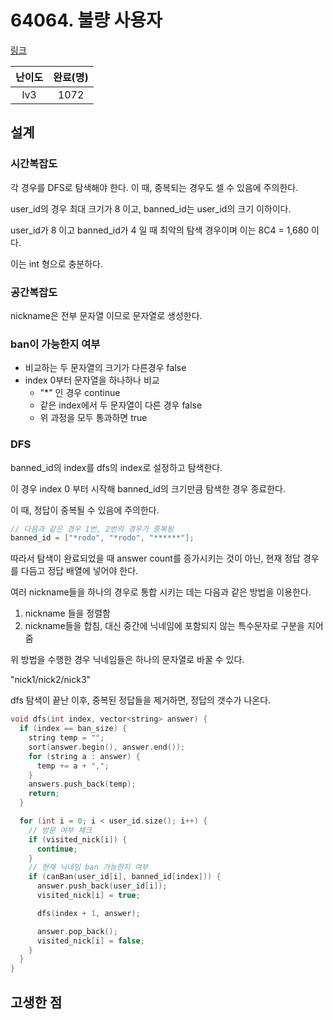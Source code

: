 # 64064. 불량 사용자

[링크](https://programmers.co.kr/learn/courses/30/lessons/64064)

| 난이도 | 완료(명) |
| :----: | :------: |
|  lv3   |   1072   |

## 설계

### 시간복잡도

각 경우를 DFS로 탐색해야 한다. 이 때, 중복되는 경우도 셀 수 있음에 주의한다.

user_id의 경우 최대 크기가 8 이고, banned_id는 user_id의 크기 이하이다.

user_id가 8 이고 banned_id가 4 일 때 최악의 탐색 경우이며 이는 8C4 = 1,680‬ 이다.

이는 int 형으로 충분하다.

### 공간복잡도

nickname은 전부 문자열 이므로 문자열로 생성한다.

### ban이 가능한지 여부

- 비교하는 두 문자열의 크기가 다른경우 false
- index 0부터 문자열을 하나하나 비교
  - "\*" 인 경우 continue
  - 같은 index에서 두 문자열이 다른 경우 false
  - 위 과정을 모두 통과하면 true

### DFS

banned_id의 index를 dfs의 index로 설정하고 탐색한다.

이 경우 index 0 부터 시작해 banned_id의 크기만큼 탐색한 경우 종료한다.

이 때, 정답이 중복될 수 있음에 주의한다.

```cpp
// 다음과 같은 경우 1번, 2번의 경우가 중복됨
banned_id = ["*rodo", "*rodo", "******"];
```

따라서 탐색이 완료되었을 때 answer count를 증가시키는 것이 아닌, 현재 정답 경우를 다듬고 정답 배열에 넣어야 한다.

여러 nickname들을 하나의 경우로 통합 시키는 데는 다음과 같은 방법을 이용한다.

1. nickname 들을 정렬함
2. nickname들을 합침, 대신 중간에 닉네임에 포함되지 않는 특수문자로 구분을 지어줌

위 방법을 수행한 경우 닉네임들은 하나의 문자열로 바꿀 수 있다.

"nick1/nick2/nick3"

dfs 탐색이 끝난 이후, 중복된 정답들을 제거하면, 정답의 갯수가 나온다.

```cpp
void dfs(int index, vector<string> answer) {
  if (index == ban_size) {
    string temp = "";
    sort(answer.begin(), answer.end());
    for (string a : answer) {
      temp += a + ",";
    }
    answers.push_back(temp);
    return;
  }

  for (int i = 0; i < user_id.size(); i++) {
    // 방문 여부 체크
    if (visited_nick[i]) {
      continue;
    }
    // 현재 닉네임 ban 가능한지 여부
    if (canBan(user_id[i], banned_id[index])) {
      answer.push_back(user_id[i]);
      visited_nick[i] = true;

      dfs(index + 1, answer);

      answer.pop_back();
      visited_nick[i] = false;
    }
  }
}
```

## 고생한 점

